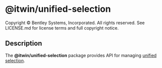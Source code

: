 # @itwin/unified-selection

Copyright © Bentley Systems, Incorporated. All rights reserved. See LICENSE.md for license terms and full copyright notice.

## Description

The **@itwin/unified-selection** package provides API for managing [unified selection](https://www.itwinjs.org/presentation/unified-selection/).
